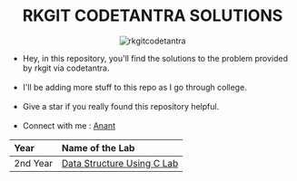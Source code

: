 <h1 align="center">RKGIT CODETANTRA SOLUTIONS</h1>

<p align="center">
 <img src="https://github.com/Anant-Chauhanx/RKGIT-Codetantra/assets/133632782/f2228276-99e7-4115-9337-beb1611d96c8" alt="rkgitcodetantra">
</p>

<ul>
<li> Hey, in this repository, you'll find the solutions to the problem provided by rkgit via codetantra. </li></br>
<li> I'll be adding more stuff to this repo as I go through college. </li></br>
<li> Give a star if you really found this repository helpful.</li><br>
<li>Connect with me : <a href="https://www.linkedin.com/in/anantx">Anant</a></li>
</ul>

| Year | Name of the Lab |
| :------| :---------------|
|2nd Year| [Data Structure Using C Lab](https://github.com/Anant-Chauhanx/RKGIT-Codetantra/tree/main/Data%20Structure%20Using%20C%20Lab-II%20Year) |



